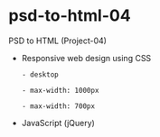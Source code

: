 # psd-to-html-04
PSD to HTML (Project-04)

  - Responsive web design using CSS
    
        - desktop
        
        - max-width: 1000px
  
        - max-width: 700px
 
 - JavaScript (jQuery)

